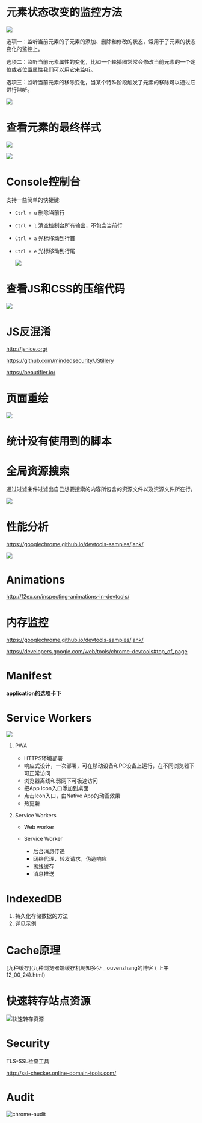 # 元素状态改变的监控方法

![](元素改变监控.png)

选项一：监听当前元素的子元素的添加、删除和修改的状态，常用于子元素的状态变化的监控上。

选项二：监听当前元素属性的变化，比如一个轮播图常常会修改当前元素的一个定位或者位置属性我们可以用它来监听。

选项三：监听当前元素的移除变化，当某个特殊阶段触发了元素的移除可以通过它进行监听。

![](关闭元素改变监控.png)





# 查看元素的最终样式

![](查看元素的最终样式.png)



![](查看元素的最终样式2.png)



# Console控制台

支持一些简单的快捷键:

- `Ctrl + u` 删除当前行

- `Ctrl + l` 清空控制台所有输出，不包含当前行

- `Ctrl + a` 光标移动到行首

- `Ctrl + e` 光标移动到行尾

  ![](console.png)



# 查看JS和CSS的压缩代码

![](压缩JS和CSS.png)

# JS反混淆

http://jsnice.org/

https://github.com/mindedsecurity/JStillery

https://beautifier.io/

# 页面重绘

![](页面重绘.png)

# 统计没有使用到的脚本



# 全局资源搜索

通过过滤条件过滤出自己想要搜索的内容所包含的资源文件以及资源文件所在行。

![](资源搜索.png)

# 性能分析

https://googlechrome.github.io/devtools-samples/jank/ 

![](堆栈.png)

# Animations

http://f2ex.cn/inspecting-animations-in-devtools/

# 内存监控

https://googlechrome.github.io/devtools-samples/jank/

https://developers.google.com/web/tools/chrome-devtools#top_of_page

# Manifest

**application的选项卡下**

# Service Workers

![](Service_Worker.jpeg)

1. PWA

   - HTTPS环境部署
   - 响应式设计，一次部署，可在移动设备和PC设备上运行，在不同浏览器下可正常访问
   - 浏览器离线和弱网下可极速访问
   - 把App Icon入口添加到桌面
   - 点击Icon入口，由Native App的动画效果
   - 热更新

2. Service Workers

   - Web worker

   - Service Worker
     - 后台消息传递
     - 网络代理，转发请求，伪造响应
     - 离线缓存
     - 消息推送

   

# IndexedDB

1. 持久化存储数据的方法
2. 详见示例

# Cache原理

[九种缓存](九种浏览器端缓存机制知多少 _ ouvenzhang的博客 ( 上午12_00_24).html)

# 快速转存站点资源

![快速转存资源](快速转存资源.png)

# Security 

TLS-SSL检查工具

http://ssl-checker.online-domain-tools.com/

# Audit

![chrome-audit](chrome-audit.png)